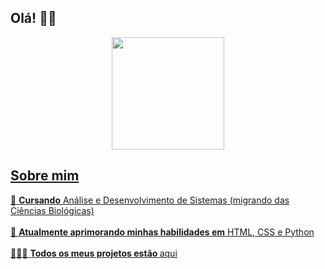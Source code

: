 <h2>Olá! 👋🏻</h2>

<div align="center">
  <a href="https://github.com./isadorabittinelli">
  <img height="180em" src="https://github-readme-stats.vercel.app/api/top-langs/?username=isadorabittinelli&layout=compact&langs_count=16&theme=dracula"/>
<!--  <img height="180em" src="https://github-readme-streak-stats.herokuapp.com/?user=isadorabittinelli&theme=dracula"/>
  <img height="180em" src="https://github-readme-stats.vercel.app/api?username=isadorabittinelli&show_icons=true&theme=dracula&include_all_commits=true&count_private=true"/> -->
</div>
    
<h2>Sobre mim</h2>

📖 <b>Cursando</b> Análise e Desenvolvimento de Sistemas (migrando das Ciências Biológicas)
<br><br>
🌱 <b>Atualmente aprimorando minhas habilidades em</b> HTML, CSS e Python
<br><br>
👩🏻‍💻 <b>Todos os meus projetos estão </b> <a href="https://github.com/isadorabittinelli?tab=stars">aqui<a/>
<br><br>

